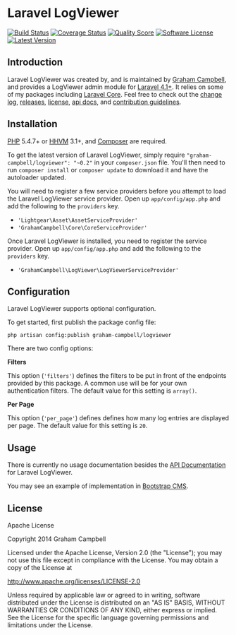 Laravel LogViewer
=================


[![Build Status](https://img.shields.io/travis/GrahamCampbell/Laravel-LogViewer/master.svg?style=flat)](https://travis-ci.org/GrahamCampbell/Laravel-LogViewer)
[![Coverage Status](https://img.shields.io/scrutinizer/coverage/g/GrahamCampbell/Laravel-LogViewer.svg?style=flat)](https://scrutinizer-ci.com/g/GrahamCampbell/Laravel-LogViewer/code-structure)
[![Quality Score](https://img.shields.io/scrutinizer/g/GrahamCampbell/Laravel-LogViewer.svg?style=flat)](https://scrutinizer-ci.com/g/GrahamCampbell/Laravel-LogViewer)
[![Software License](https://img.shields.io/badge/license-Apache%202.0-brightgreen.svg?style=flat)](LICENSE.md)
[![Latest Version](https://img.shields.io/github/release/GrahamCampbell/Laravel-LogViewer.svg?style=flat)](https://github.com/GrahamCampbell/Laravel-LogViewer/releases)


## Introduction

Laravel LogViewer was created by, and is maintained by [Graham Campbell](https://github.com/GrahamCampbell), and provides a LogViewer admin module for [Laravel 4.1+](http://laravel.com). It relies on some of my packages including [Laravel Core](https://github.com/GrahamCampbell/Laravel-Core). Feel free to check out the [change log](CHANGELOG.md), [releases](https://github.com/GrahamCampbell/Laravel-LogViewer/releases), [license](LICENSE.md), [api docs](http://grahamcampbell.github.io/Laravel-LogViewer), and [contribution guidelines](CONTRIBUTING.md).


## Installation

[PHP](https://php.net) 5.4.7+ or [HHVM](http://hhvm.com) 3.1+, and [Composer](https://getcomposer.org) are required.

To get the latest version of Laravel LogViewer, simply require `"graham-campbell/logviewer": "~0.2"` in your `composer.json` file. You'll then need to run `composer install` or `composer update` to download it and have the autoloader updated.

You will need to register a few service providers before you attempt to load the Laravel LogViewer service provider. Open up `app/config/app.php` and add the following to the `providers` key.

* `'Lightgear\Asset\AssetServiceProvider'`
* `'GrahamCampbell\Core\CoreServiceProvider'`

Once Laravel LogViewer is installed, you need to register the service provider. Open up `app/config/app.php` and add the following to the `providers` key.

* `'GrahamCampbell\LogViewer\LogViewerServiceProvider'`


## Configuration

Laravel LogViewer supports optional configuration.

To get started, first publish the package config file:

    php artisan config:publish graham-campbell/logviewer

There are two config options:

**Filters**

This option (`'filters'`) defines the filters to be put in front of the endpoints provided by this package. A common use will be for your own authentication filters. The default value for this setting is `array()`.

**Per Page**

This option (`'per_page'`) defines defines how many log entries are displayed per page. The default value for this setting is `20`.


## Usage

There is currently no usage documentation besides the [API Documentation](http://grahamcampbell.github.io/Laravel-LogViewer
) for Laravel LogViewer.

You may see an example of implementation in [Bootstrap CMS](https://github.com/GrahamCampbell/Bootstrap-CMS).


## License

Apache License

Copyright 2014 Graham Campbell

Licensed under the Apache License, Version 2.0 (the "License");
you may not use this file except in compliance with the License.
You may obtain a copy of the License at

 http://www.apache.org/licenses/LICENSE-2.0

Unless required by applicable law or agreed to in writing, software
distributed under the License is distributed on an "AS IS" BASIS,
WITHOUT WARRANTIES OR CONDITIONS OF ANY KIND, either express or implied.
See the License for the specific language governing permissions and
limitations under the License.
